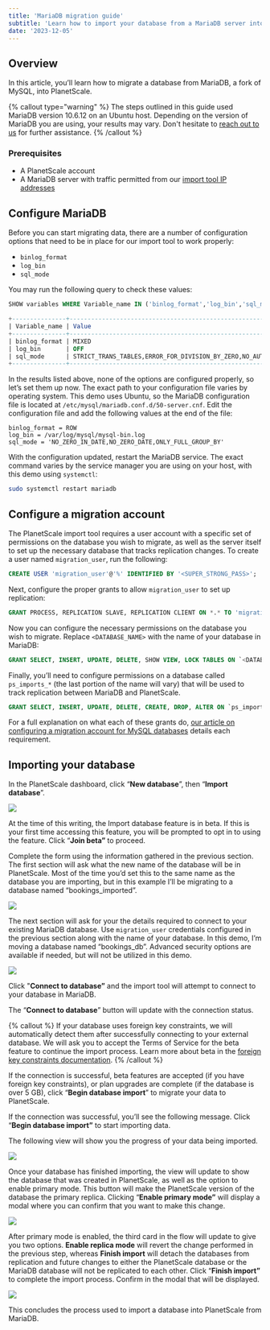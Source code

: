 ```yaml
---
title: 'MariaDB migration guide'
subtitle: 'Learn how to import your database from a MariaDB server into a PlanetScale MySQL database.'
date: '2023-12-05'
---
```


## Overview

In this article, you’ll learn how to migrate a database from MariaDB, a fork of MySQL, into PlanetScale.

{% callout type="warning" %}
The steps outlined in this guide used MariaDB version 10.6.12 on an Ubuntu host. Depending on the version of MariaDB you are using, your results may vary. Don't hesitate to [reach out to us](/contact) for further assistance.
{% /callout %}

### Prerequisites

- A PlanetScale account
- A MariaDB server with traffic permitted from our [import tool IP addresses](/docs/imports/import-tool-migration-addresses)

## Configure MariaDB

Before you can start migrating data, there are a number of configuration options that need to be in place for our import tool to work properly:

- `binlog_format`
- `log_bin`
- `sql_mode`

You may run the following query to check these values:

```sql
SHOW variables WHERE Variable_name IN ('binlog_format','log_bin','sql_mode');

+---------------+-------------------------------------------------------------------------------------------+
| Variable_name | Value                                                                                     |
+---------------+-------------------------------------------------------------------------------------------+
| binlog_format | MIXED                                                                                     |
| log_bin       | OFF                                                                                       |
| sql_mode      | STRICT_TRANS_TABLES,ERROR_FOR_DIVISION_BY_ZERO,NO_AUTO_CREATE_USER,NO_ENGINE_SUBSTITUTION |
+---------------+-------------------------------------------------------------------------------------------+
```

In the results listed above, none of the options are configured properly, so let’s set them up now. The exact path to your configuration file varies by operating system. This demo uses Ubuntu, so the MariaDB configuration file is located at `/etc/mysql/mariadb.conf.d/50-server.cnf`. Edit the configuration file and add the following values at the end of the file:

```
binlog_format = ROW
log_bin = /var/log/mysql/mysql-bin.log
sql_mode = 'NO_ZERO_IN_DATE,NO_ZERO_DATE,ONLY_FULL_GROUP_BY'
```

With the configuration updated, restart the MariaDB service. The exact command varies by the service manager you are using on your host, with this demo using `systemctl`:

```bash
sudo systemctl restart mariadb
```

## Configure a migration account

The PlanetScale import tool requires a user account with a specific set of permissions on the database you wish to migrate, as well as the server itself to set up the necessary database that tracks replication changes. To create a user named `migration_user`, run the following:

```sql
CREATE USER 'migration_user'@'%' IDENTIFIED BY '<SUPER_STRONG_PASS>';
```

Next, configure the proper grants to allow `migration_user` to set up replication:

```sql
GRANT PROCESS, REPLICATION SLAVE, REPLICATION CLIENT ON *.* TO 'migration_user'@'%';
```

Now you can configure the necessary permissions on the database you wish to migrate. Replace `<DATABASE_NAME>` with the name of your database in MariaDB:

```sql
GRANT SELECT, INSERT, UPDATE, DELETE, SHOW VIEW, LOCK TABLES ON `<DATABASE_NAME>`.* TO 'migration_user'@'%';
```

Finally, you’ll need to configure permissions on a database called `ps_imports_*` (the last portion of the name will vary) that will be used to track replication between MariaDB and PlanetScale.

```sql
GRANT SELECT, INSERT, UPDATE, DELETE, CREATE, DROP, ALTER ON `ps_import\_%`.* TO 'migration_user'@'%';
```

For a full explanation on what each of these grants do, [our article on configuring a migration account for MySQL databases](/docs/imports/import-tool-user-requirements) details each requirement.

## Importing your database

In the PlanetScale dashboard, click “**New database**”, then “**Import database**”.

![](/assets/docs/imports/mariadb-migration-guide/CleanShot_2023-04-18_at_15.52.11.png)

At the time of this writing, the Import database feature is in beta. If this is your first time accessing this feature, you will be prompted to opt in to using the feature. Click “**Join beta”** to proceed.

Complete the form using the information gathered in the previous section. The first section will ask what the new name of the database will be in PlanetScale. Most of the time you’d set this to the same name as the database you are importing, but in this example I’ll be migrating to a database named “bookings_imported”.

![](/assets/docs/imports/mariadb-migration-guide/CleanShot_2023-04-18_at_16.10.07.png)

The next section will ask for your the details required to connect to your existing MariaDB database. Use `migration_user` credentials configured in the previous section along with the name of your database. In this demo, I’m moving a database named “bookings_db”. Advanced security options are available if needed, but will not be utilized in this demo.

![](/assets/docs/imports/mariadb-migration-guide/CleanShot_2023-04-18_at_16.11.11.png)

Click "**Connect to database”** and the import tool will attempt to connect to your database in MariaDB.

The “**Connect to database**” button will update with the connection status.

{% callout %}
If your database uses foreign key constraints, we will automatically detect them after successfully connecting to your external database. We will ask you to accept the Terms of Service for the beta feature to continue the import process. Learn more about beta in the [foreign key constraints documentation](/docs/concepts/foreign-key-constraints).
{% /callout %}

If the connection is successful, beta features are accepted (if you have foreign key constraints), or plan upgrades are complete (if the database is over 5 GB), click “**Begin database import**” to migrate your data to PlanetScale.

If the connection was successful, you’ll see the following message. Click “**Begin database import”** to start importing data.

The following view will show you the progress of your data being imported.

![](/assets/docs/imports/mariadb-migration-guide/CleanShot_2023-04-18_at_16.17.18.png)

Once your database has finished importing, the view will update to show the database that was created in PlanetScale, as well as the option to enable primary mode. This button will make the PlanetScale version of the database the primary replica. Clicking “**Enable primary mode”** will display a modal where you can confirm that you want to make this change.

![](/assets/docs/imports/mariadb-migration-guide/CleanShot_2023-04-18_at_16.20.40.png)

After primary mode is enabled, the third card in the flow will update to give you two options. **Enable replica mode** will revert the change performed in the previous step, whereas **Finish import** will detach the databases from replication and future changes to either the PlanetScale database or the MariaDB database will not be replicated to each other. Click “**Finish import”** to complete the import process. Confirm in the modal that will be displayed.

![](/assets/docs/imports/mariadb-migration-guide/CleanShot_2023-04-18_at_16.21.32.png)

This concludes the process used to import a database into PlanetScale from MariaDB.
